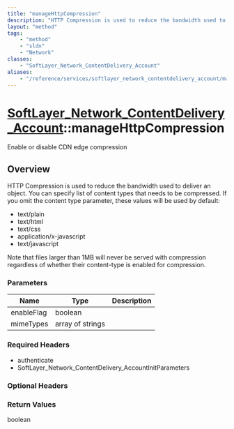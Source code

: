 ```yaml
---
title: "manageHttpCompression"
description: "HTTP Compression is used to reduce the bandwidth used to deliver an object. You can specify list of content types that n... "
layout: "method"
tags:
    - "method"
    - "sldn"
    - "Network"
classes:
    - "SoftLayer_Network_ContentDelivery_Account"
aliases:
    - "/reference/services/softlayer_network_contentdelivery_account/manageHttpCompression"
---
```

# [SoftLayer_Network_ContentDelivery_Account](/reference/services/SoftLayer_Network_ContentDelivery_Account)::manageHttpCompression

Enable or disable CDN edge compression


## Overview 
HTTP Compression is used to reduce the bandwidth used to deliver an object. You can specify list of content types that needs to be compressed. If you omit the content type parameter, these values will be used by default: 
* text/plain
* text/html
* text/css
* application/x-javascript
* text/javascript


Note that files larger than 1MB will never be served with compression regardless of whether their content-type is enabled for compression. 

### Parameters 
|Name | Type | Description |
| --- | --- | --- |
|enableFlag| boolean| |
|mimeTypes| array of strings| |


### Required Headers
* authenticate
* SoftLayer_Network_ContentDelivery_AccountInitParameters

### Optional Headers

### Return Values
boolean

